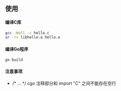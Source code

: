 ## 使用

#### 编译C库
```sh
gcc -Wall -c hello.c
ar -rv libhello.a hello.o
```

#### 编译Go程序
```sh
go build 
```

#### 注意事项
+ /* ... */ cgo 注释部分和 import "C" 之间不能存在空行